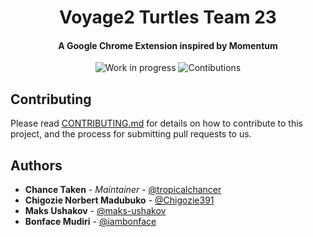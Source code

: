 <h1 align="center">
Voyage2 Turtles Team 23
<br>
</h1>

<h4 align="center">A Google Chrome Extension inspired by Momentum</h4>

<p align="center">
  <img src="https://img.shields.io/badge/work%20in-progress-blue.svg" alt="Work in progress">
  <img src="https://img.shields.io/badge/contributions-welcome-brightgreen.svg" alt="Contibutions">
</p>

## Contributing

Please read [CONTRIBUTING.md](https://github.com/chingu-coders/Voyage2-Turtles-23/blob/master/CONTRIBUTING.md) for details on how to contribute to this project, and the process for submitting pull requests to us.

## Authors

* **Chance Taken** - *Maintainer* - [@tropicalchancer](https://github.com/tropicalchancer)
* **Chigozie Norbert Madubuko** - [@Chigozie391](https://github.com/Chigozie391)
* **Maks Ushakov** - [@maks-ushakov](https://github.com/maks-ushakov)
* **Bonface Mudiri** - [@iambonface](https://github.com/iambonface)


